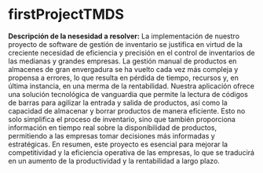 # firstProjectTMDS
**Descripción de la nesesidad a resolver:**
 La implementación de nuestro proyecto de software de gestión de inventario se justifica en virtud de la creciente necesidad de eficiencia y precisión en el control de inventarios de las medianas y grandes empresas. La gestión manual de productos en almacenes de gran envergadura se ha vuelto cada vez más compleja y propensa a errores, lo que resulta en pérdida de tiempo, recursos y, en última instancia, en una merma de la rentabilidad. Nuestra aplicación ofrece una solución tecnológica de vanguardia que permite la lectura de códigos de barras para agilizar la entrada y salida de productos, así como la capacidad de almacenar y borrar productos de manera eficiente. Esto no solo simplifica el proceso de inventario, sino que también proporciona información en tiempo real sobre la disponibilidad de productos, permitiendo a las empresas tomar decisiones más informadas y estratégicas. En resumen, este proyecto es esencial para mejorar la competitividad y la eficiencia operativa de las empresas, lo que se traducirá en un aumento de la productividad y la rentabilidad a largo plazo.
